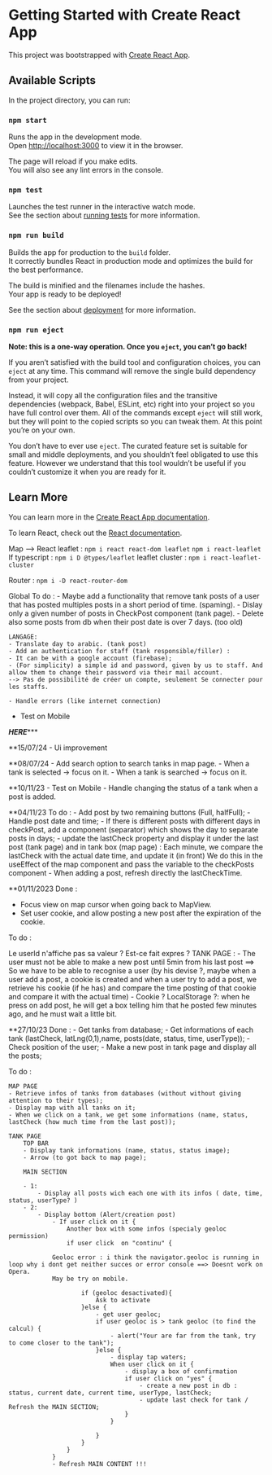 # Getting Started with Create React App

This project was bootstrapped with [Create React App](https://github.com/facebook/create-react-app).

## Available Scripts

In the project directory, you can run:

### `npm start`

Runs the app in the development mode.\
Open [http://localhost:3000](http://localhost:3000) to view it in the browser.

The page will reload if you make edits.\
You will also see any lint errors in the console.

### `npm test`

Launches the test runner in the interactive watch mode.\
See the section about [running tests](https://facebook.github.io/create-react-app/docs/running-tests) for more information.

### `npm run build`

Builds the app for production to the `build` folder.\
It correctly bundles React in production mode and optimizes the build for the best performance.

The build is minified and the filenames include the hashes.\
Your app is ready to be deployed!

See the section about [deployment](https://facebook.github.io/create-react-app/docs/deployment) for more information.

### `npm run eject`

**Note: this is a one-way operation. Once you `eject`, you can’t go back!**

If you aren’t satisfied with the build tool and configuration choices, you can `eject` at any time. This command will remove the single build dependency from your project.

Instead, it will copy all the configuration files and the transitive dependencies (webpack, Babel, ESLint, etc) right into your project so you have full control over them. All of the commands except `eject` will still work, but they will point to the copied scripts so you can tweak them. At this point you’re on your own.

You don’t have to ever use `eject`. The curated feature set is suitable for small and middle deployments, and you shouldn’t feel obligated to use this feature. However we understand that this tool wouldn’t be useful if you couldn’t customize it when you are ready for it.

## Learn More

You can learn more in the [Create React App documentation](https://facebook.github.io/create-react-app/docs/getting-started).

To learn React, check out the [React documentation](https://reactjs.org/).


<!-- LIBS -->
Map --> React leaflet :
`npm i react react-dom leaflet` 
`npm i react-leaflet` 
If typescript :
`npm i D @types/leaflet`
leaflet cluster :
`npm i react-leaflet-cluster` 

Router :
`npm i -D react-router-dom`

Global To do :
    - Maybe add a functionality that remove tank posts of a user that has posted multiples posts in a short period of time. (spaming).
    - Dislay only a given number of posts in CheckPost component (tank page).
    - Delete also some posts from db when their post date is over 7 days. (too old)
    
    LANGAGE:
    - Translate day to arabic. (tank post)
    - Add an authentication for staff (tank responsible/filler) :
    - It can be with a google account (firebase);
    - (For simplicity) a simple id and password, given by us to staff. And allow them to change their password via their mail account.
    --> Pas de possibilité de créer un compte, seulement Se connecter pour les staffs.

    - Handle errors (like internet connection)

- Test on Mobile

*******HERE**********

**15/07/24
    - Ui improvement 

**08/07/24
    - Add search option to search tanks in map page.
        - When a tank is selected -> focus on it.
        - When a tank is searched -> focus on it.



**10/11/23
    - Test on Mobile
    - Handle changing the status of a tank when a post is added.

**04/11/23
To do :
    - Add post by two remaining buttons (Full, halfFull);
    - Handle post date and time;
    - If there is different posts with different days in checkPost, add a component (separator) which shows the day to separate posts in days;
    - update the lastCheck property and display it under the last post (tank page) and in tank box (map page) :
        Each minute, we compare the lastCheck with the actual date time, and update it (in front)
        We do this in the useEffect of the map component and pass the variable to the checkPosts component
    - When adding a post, refresh directly the lastCheckTime.

    






**01/11/2023
Done : 
- Focus view on map cursor when going back to MapView.
- Set user cookie, and allow posting a new post after the expiration of the cookie.

To do :

Le userId n'affiche pas sa valeur ? Est-ce fait expres ?
    TANK PAGE :
    - The user must not be able to make a new post until 5min from his last post ==> So we have to be able to recognise a user (by his devise ?, maybe when a user add a post, a cookie is created and when a user try to add a post, we retrieve his cookie (if he has) and compare the time posting of that cookie and compare it with the actual time) - Cookie ? LocalStorage ?: 
    when he press on add post, he will get a box telling him that he posted few minutes ago, and he must wait a little bit.
    




**27/10/23
Done :
    - Get tanks from database;
    - Get informations of each tank (lastCheck, latLng(0,1),name, posts(date, status, time, userType));
    - Check position of the user;
    - Make a new post in tank page and display all the posts;

To do :

    MAP PAGE
    - Retrieve infos of tanks from databases (without without giving attention to their types);
    - Display map with all tanks on it;
    - When we click on a tank, we get some informations (name, status, lastCheck (how much time from the last post));
    
    TANK PAGE
        TOP BAR
        - Display tank informations (name, status, status image);
        - Arrow (to got back to map page);

        MAIN SECTION 
 
        - 1:
            - Display all posts wich each one with its infos ( date, time,  status, userType? )
        - 2:
            - Display bottom (Alert/creation post)
                - If user click on it {
                    Another box with some infos (specialy geoloc permission)
                    if user click  on "continu" {
                        
                Geoloc error : i think the navigator.geoloc is running in loop why i dont get neither succes or error console ==> Doesnt work on Opera.
                May be try on mobile.

                        if (geoloc desactivated){
                            Ask to activate
                        }else {
                            - get user geoloc;                      
                            if user geoloc is > tank geoloc (to find the calcul) {
                                - alert("Your are far from the tank, try to come closer to the tank");
                            }else {
                                - display tap waters;
                                When user click on it {
                                    - display a box of confirmation
                                    if user click on "yes" {
                                        - create a new post in db : status, current date, current time, userType, lastCheck;
                                        - update last check for tank / Refresh the MAIN SECTION;
                                    }
                                }
                                
                            }
                        }
                    }
                }
                - Refresh MAIN CONTENT !!!


